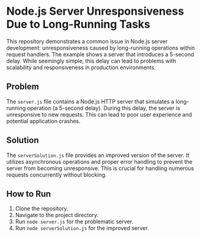 # Node.js Server Unresponsiveness Due to Long-Running Tasks

This repository demonstrates a common issue in Node.js server development: unresponsiveness caused by long-running operations within request handlers.  The example shows a server that introduces a 5-second delay.  While seemingly simple, this delay can lead to problems with scalability and responsiveness in production environments.

## Problem

The `server.js` file contains a Node.js HTTP server that simulates a long-running operation (a 5-second delay).  During this delay, the server is unresponsive to new requests. This can lead to poor user experience and potential application crashes.

## Solution

The `serverSolution.js` file provides an improved version of the server.  It utilizes asynchronous operations and proper error handling to prevent the server from becoming unresponsive.  This is crucial for handling numerous requests concurrently without blocking.

## How to Run

1. Clone the repository.
2. Navigate to the project directory.
3. Run `node server.js` for the problematic server.
4. Run `node serverSolution.js` for the improved server.
